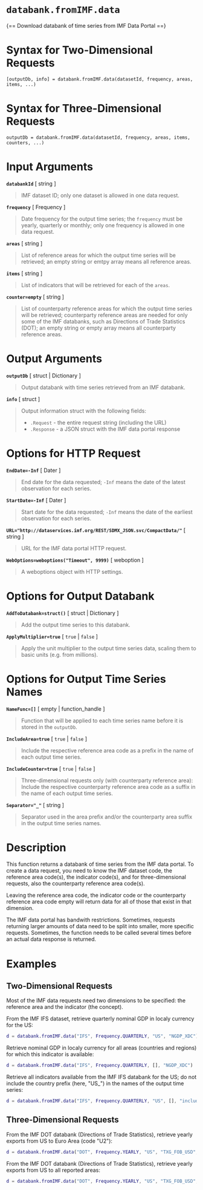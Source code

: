 # `databank.fromIMF.data`

{== Download databank of time series from IMF Data Portal ==}


# Syntax for Two-Dimensional Requests

    [outputDb, info] = databank.fromIMF.data(datasetId, frequency, areas, items, ...)


# Syntax for Three-Dimensional Requests

    outputDb = databank.fromIMF.data(datasetId, frequency, areas, items, counters, ...)

# Input Arguments

__`databankId`__ [ string ]
>
> IMF dataset ID; only one dataset is allowed in one data request.
>

__`frequency`__ [ Frequency ]
>
> Date frequency for the output time series; the `frequency` must be
> yearly, quarterly or monthly; only one frequency is allowed in one data
> request.
>

__`areas`__ [ string ]
>
> List of reference areas for which the output time series will be
> retrieved; an empty string or emtpy array means all reference areas.
>

__`items`__ [ string ]
>
> List of indicators that will be retrieved for each of the `areas`.
>

__`counter=empty`__ [ string ]
>
> List of counterparty reference areas for which the output time series
> will be retrieved; counterparty reference areas are needed for only some
> of the IMF databanks, such as Directions of Trade Statistics (DOT); an
> empty string or empty array means all counterparty reference areas.
>

# Output Arguments

__`outputDb`__ [ struct | Dictionary ]
>
> Output databank with time series retrieved from an IMF databank.
>

__`info`__ [ struct ]
>
> Output information struct with the following fields:
>
> * `.Request` - the entire request string (including the URL)
> * `.Response` - a JSON struct with the IMF data portal response


# Options for HTTP Request


__`EndDate=-Inf`__ [ Dater ]
>
> End date for the data requested; `-Inf` means the date of the latest
> observation for each series.
>

__`StartDate=-Inf`__ [ Dater ]
>
> Start date for the data requested; `-Inf` means the date of the earliest
> observation for each series.
>

__`URL="http://dataservices.imf.org/REST/SDMX_JSON.svc/CompactData/"`__ [ string ]
>
> URL for the IMF data portal HTTP request.
>

__`WebOptions=weboptions("Timeout", 9999)`__ [ weboption ]
>
> A weboptions object with HTTP settings.
>

# Options for Output Databank

__`AddToDatabank=struct()`__ [ struct | Dictionary ]
>
> Add the output time series to this databank.
>

__`ApplyMultiplier=true`__ [ `true` | `false` ]
>
> Apply the unit multiplier to the output time series data, scaling them to
> basic units (e.g. from millions).
>

# Options for Output Time Series Names

__`NameFunc=[]`__ [ empty | function_handle ]
>
> Function that will be applied to each time series name before it is
> stored in the `outputDb`.
>

__`IncludeArea=true`__ [ `true` | `false` ]
>
> Include the respective reference area code as a prefix in the name of
> each output time series.
>

__`IncludeCounter=true`__ [ `true` | `false` ]
>
> Three-dimensional requests only (with counterparty reference area):
> Include the respective counterparty reference area code as a suffix in
> the name of each output time series.
>

__`Separator="_"`__ [ string ]
>
> Separator used in the area prefix and/or the counterparty area suffix in
> the output time series names.
>

# Description

This function returns a databank of time series from the IMF data portal.
To create a data request, you need to know the IMF dataset code, the
reference area code(s), the indicator code(s), and for three-dimensional
requests, also the counterparty reference area code(s).

Leaving the reference area code, the indicator code or the counterparty
reference area code empty will return data for all of those that exist in
that dimension.

The IMF data portal has bandwith restrictions. Sometimes, requests
returning larger amounts of data need to be split into smaller, more
specific requests. Sometimes, the function needs to be called several times
before an actual data response is returned.


# Examples

## Two-Dimensional Requests

Most of the IMF data requests need two dimensions to be specified: the
reference area and the indicator (the concept). 

From the IMF IFS dataset, retrieve quarterly nominal GDP in localy currency
for the US:

```matlab
d = databank.fromIMF.data("IFS", Frequency.QUARTERLY, "US", "NGDP_XDC")
```

Retrieve nominal GDP in localy currency for all areas (countries and
regions) for which this indicator is available:

```matlab
d = databank.fromIMF.data("IFS", Frequency.QUARTERLY, [], "NGDP_XDC")
```


Retrieve all indicators available from the IMF IFS databank for the US; do
not include the country prefix (here, "US_") in the names of the output
time series:

```matlab
d = databank.fromIMF.data("IFS", Frequency.QUARTERLY, "US", [], "includeArea", false)
```

## Three-Dimensional Requests

From the IMF DOT databank (Directions of Trade Statistics), retrieve
yearly exports from US to Euro Area (code "U2"):

```matlab
d = databank.fromIMF.data("DOT", Frequency.YEARLY, "US", "TXG_FOB_USD", "U2");
```

From the IMF DOT databank (Directions of Trade Statistics), retrieve
yearly exports from US to all reported areas:

```matlab
d = databank.fromIMF.data("DOT", Frequency.YEARLY, "US", "TXG_FOB_USD", []);
```

